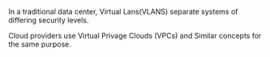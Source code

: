 In a traditional data center, Virtual Lans(VLANS) separate systems of differing security levels. 

Cloud providers use Virtual Privage Clouds (VPCs) and Similar concepts for the same purpose. 